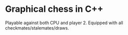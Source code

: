 # Graphical chess in C++
Playable against both CPU and player 2. Equipped with all checkmates/stalemates/draws.
